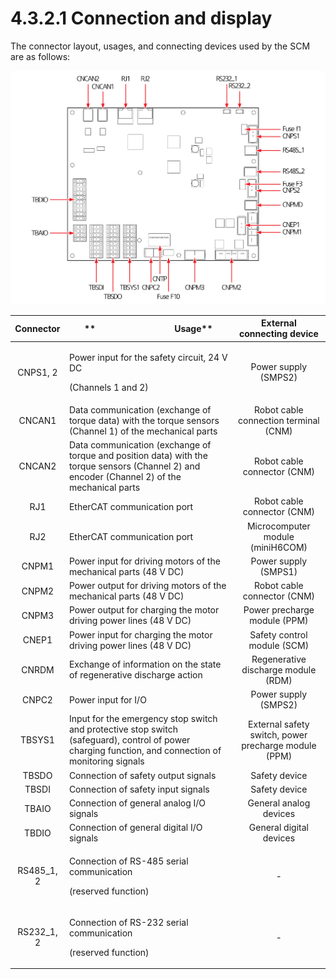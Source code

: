 # 4.3.2.1 Connection and display

The connector layout, usages, and connecting devices used by the SCM are as follows:

![Figure 28 Safety control board (BD6F1)](../../../.gitbook/assets/image109.png)

| **Connector** | **　　　　　　　　　Usage**                                                                                                                                   |            **External connecting device**            |
| :-----------: | ---------------------------------------------------------------------------------------------------------------------------------------------------- | :--------------------------------------------------: |
|    CNPS1, 2   | <p>Power input for the safety circuit, 24 V DC</p><p>(Channels 1 and 2)</p>                                                                          |                 Power supply (SMPS2)                 |
|     CNCAN1    | Data communication (exchange of torque data) with the torque sensors (Channel 1) of the mechanical parts                                             |         Robot cable connection terminal (CNM)        |
|     CNCAN2    | Data communication (exchange of torque and position data) with the torque sensors (Channel 2) and encoder (Channel 2) of the mechanical parts        |              Robot cable connector (CNM)             |
|      RJ1      | EtherCAT communication port                                                                                                                          |              Robot cable connector (CNM)             |
|      RJ2      | EtherCAT communication port                                                                                                                          |           Microcomputer module (miniH6COM)           |
|     CNPM1     | Power input for driving motors of the mechanical parts (48 V DC)                                                                                     |                 Power supply (SMPS1)                 |
|     CNPM2     | Power output for driving motors of the mechanical parts (48 V DC)                                                                                    |              Robot cable connector (CNM)             |
|     CNPM3     | Power output for charging the motor driving power lines (48 V DC)                                                                                    |             Power precharge module (PPM)             |
|     CNEP1     | Power input for charging the motor driving power lines (48 V DC)                                                                                     |              Safety control module (SCM)             |
|     CNRDM     | Exchange of information on the state of regenerative discharge action                                                                                |          Regenerative discharge module (RDM)         |
|     CNPC2     | Power input for I/O                                                                                                                                  |                 Power supply (SMPS2)                 |
|     TBSYS1    | Input for the emergency stop switch and protective stop switch (safeguard), control of power charging function, and connection of monitoring signals | External safety switch, power precharge module (PPM) |
|     TBSDO     | Connection of safety output signals                                                                                                                  |                     Safety device                    |
|     TBSDI     | Connection of safety input signals                                                                                                                   |                     Safety device                    |
|     TBAIO     | Connection of general analog I/O signals                                                                                                             |                General analog devices                |
|     TBDIO     | Connection of general digital I/O signals                                                                                                            |                General digital devices               |
|  RS485\_1, 2  | <p>Connection of RS-485 serial communication</p><p>(reserved function)</p>                                                                           |                           -                          |
|  RS232\_1, 2  | <p>Connection of RS-232 serial communication</p><p>(reserved function)</p>                                                                           |                           -                          |
